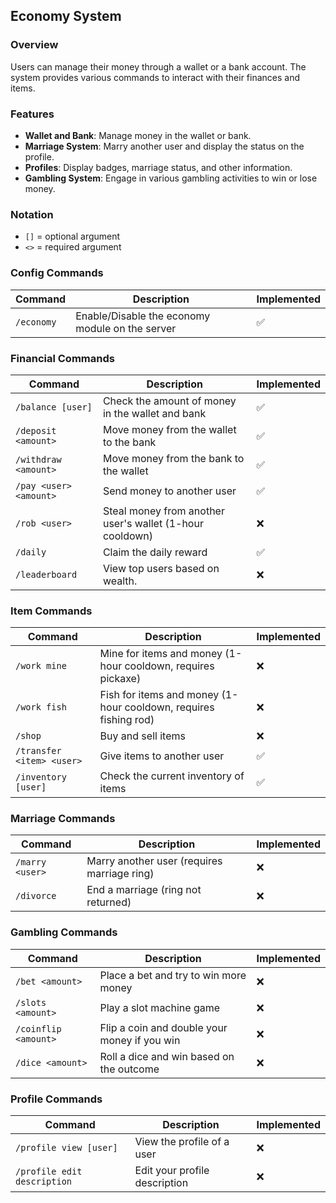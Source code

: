## Economy System

### Overview

Users can manage their money through a wallet or a bank account. The system provides various commands to interact with their finances and items.

### Features

- **Wallet and Bank**: Manage money in the wallet or bank.
- **Marriage System**: Marry another user and display the status on the profile.
- **Profiles**: Display badges, marriage status, and other information.
- **Gambling System**: Engage in various gambling activities to win or lose money.

### Notation

- `[]` = optional argument
- `<>` = required argument

### Config Commands

| Command    | Description                                     | Implemented |
| ---------- | ----------------------------------------------- | ----------- |
| `/economy` | Enable/Disable the economy module on the server | ✅          |

### Financial Commands

| Command                | Description                                              | Implemented |
| ---------------------- | -------------------------------------------------------- | ----------- |
| `/balance [user]`      | Check the amount of money in the wallet and bank         | ✅          |
| `/deposit <amount>`    | Move money from the wallet to the bank                   | ✅          |
| `/withdraw <amount>`   | Move money from the bank to the wallet                   | ✅          |
| `/pay <user> <amount>` | Send money to another user                               | ✅          |
| `/rob <user>`          | Steal money from another user's wallet (1-hour cooldown) | ❌          |
| `/daily`               | Claim the daily reward                                   | ✅          |
| `/leaderboard`         | View top users based on wealth.                          | ❌          |

### Item Commands

| Command                   | Description                                                      | Implemented |
| ------------------------- | ---------------------------------------------------------------- | ----------- |
| `/work mine`              | Mine for items and money (1-hour cooldown, requires pickaxe)     | ❌          |
| `/work fish`              | Fish for items and money (1-hour cooldown, requires fishing rod) | ❌          |
| `/shop`                   | Buy and sell items                                               | ❌          |
| `/transfer <item> <user>` | Give items to another user                                       | ✅          |
| `/inventory [user]`       | Check the current inventory of items                             | ✅          |

### Marriage Commands

| Command         | Description                                 | Implemented |
| --------------- | ------------------------------------------- | ----------- |
| `/marry <user>` | Marry another user (requires marriage ring) | ❌          |
| `/divorce`      | End a marriage (ring not returned)          | ❌          |

### Gambling Commands

| Command              | Description                                  | Implemented |
| -------------------- | -------------------------------------------- | ----------- |
| `/bet <amount>`      | Place a bet and try to win more money        | ❌          |
| `/slots <amount>`    | Play a slot machine game                     | ❌          |
| `/coinflip <amount>` | Flip a coin and double your money if you win | ❌          |
| `/dice <amount>`     | Roll a dice and win based on the outcome     | ❌          |

### Profile Commands

| Command                     | Description                   | Implemented |
| --------------------------- | ----------------------------- | ----------- |
| `/profile view [user]`      | View the profile of a user    | ❌          |
| `/profile edit description` | Edit your profile description | ❌          |
